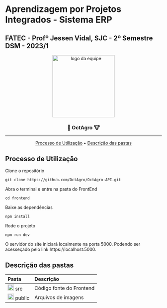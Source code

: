 # Aprendizagem por Projetos Integrados - Sistema ERP

## FATEC -  Profº Jessen Vidal, SJC - 2º Semestre DSM - 2023/1

<p align="center">
      <img src="https://i.imgur.com/PcbMkzQ.png" alt="logo da equipe" width="200">
      <h3 align="center">🌾 OctAgro 🐮</h3>
<hr>

<p align="center">
      <a href="#utilizao">Processo de Utilização</a> •
      <a href="#descpast">Descrição das pastas</a> 
</p>

## Processo de Utilização <a id="utilizao"></a>

Clone o repositório
```console
git clone https://github.com/OctAgro/OctAgro-API.git
```

Abra o terminal e entre na pasta do FrontEnd
```console
cd frontend
```

Baixe as dependências
```console
npm install
```

Rode o projeto
```console
npm run dev
```

O servidor do site iniciará localmente na porta 5000. Podendo ser acesseçado pelo link https://localhost:5000.

## Descrição das pastas <a id="descpast"></a>

|Pasta| Descrição |
|:---|:----------|
| <g-emoji class="g-emoji" alias="file_folder" fallback-src="https://github.githubassets.com/images/icons/emoji/unicode/1f4c1.png"><img class="emoji" alt="file_folder" height="20" width="20" src="https://github.githubassets.com/images/icons/emoji/unicode/1f4c1.png"></g-emoji> src | Código fonte do Frontend|
| <g-emoji class="g-emoji" alias="file_folder" fallback-src="https://github.githubassets.com/images/icons/emoji/unicode/1f4c1.png"><img class="emoji" alt="file_folder" height="20" width="20" src="https://github.githubassets.com/images/icons/emoji/unicode/1f4c1.png"></g-emoji> public | Arquivos de imagens  |


